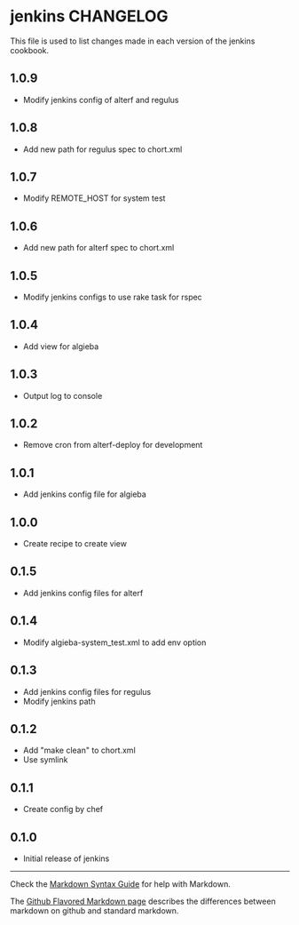 # jenkins CHANGELOG

This file is used to list changes made in each version of the jenkins cookbook.

## 1.0.9
- Modify jenkins config of alterf and regulus

## 1.0.8
- Add new path for regulus spec to chort.xml

## 1.0.7
- Modify REMOTE_HOST for system test

## 1.0.6
- Add new path for alterf spec to chort.xml

## 1.0.5
- Modify jenkins configs to use rake task for rspec

## 1.0.4
- Add view for algieba

## 1.0.3
- Output log to console

## 1.0.2
- Remove cron from alterf-deploy for development

## 1.0.1
- Add jenkins config file for algieba

## 1.0.0
- Create recipe to create view

## 0.1.5
- Add jenkins config files for alterf

## 0.1.4
- Modify algieba-system_test.xml to add env option

## 0.1.3
- Add jenkins config files for regulus
- Modify jenkins path

## 0.1.2
- Add "make clean" to chort.xml
- Use symlink

## 0.1.1
- Create config by chef

## 0.1.0
- Initial release of jenkins

- - -
Check the [Markdown Syntax Guide](http://daringfireball.net/projects/markdown/syntax) for help with Markdown.

The [Github Flavored Markdown page](http://github.github.com/github-flavored-markdown/) describes the differences between markdown on github and standard markdown.
